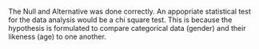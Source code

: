 The Null and Alternative was done correctly. 
An appopriate statistical test for the data analysis would be a chi square test.
This is because the hypothesis is formulated to compare categorical data (gender) and their likeness (age) to one another. 
